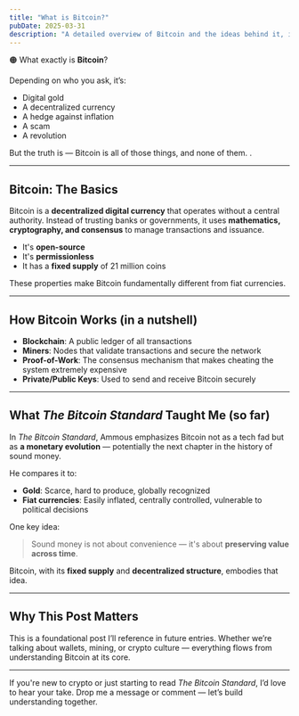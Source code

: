 ```yaml
---
title: "What is Bitcoin?"
pubDate: 2025-03-31
description: "A detailed overview of Bitcoin and the ideas behind it, including insights from The Bitcoin Standard."
---
```


🟠 What exactly is **Bitcoin**?

Depending on who you ask, it’s:
- Digital gold
- A decentralized currency
- A hedge against inflation
- A scam
- A revolution

But the truth is — Bitcoin is all of those things, and none of them.  .

---

## Bitcoin: The Basics

Bitcoin is a **decentralized digital currency** that operates without a central authority. Instead of trusting banks or governments, it uses **mathematics, cryptography, and consensus** to manage transactions and issuance.

- It's **open-source**
- It's **permissionless**
- It has a **fixed supply** of 21 million coins

These properties make Bitcoin fundamentally different from fiat currencies.

---

## How Bitcoin Works (in a nutshell)

- **Blockchain**: A public ledger of all transactions
- **Miners**: Nodes that validate transactions and secure the network
- **Proof-of-Work**: The consensus mechanism that makes cheating the system extremely expensive
- **Private/Public Keys**: Used to send and receive Bitcoin securely

---

## What *The Bitcoin Standard* Taught Me (so far)

In *The Bitcoin Standard*, Ammous emphasizes Bitcoin not as a tech fad but as **a monetary evolution** — potentially the next chapter in the history of sound money.

He compares it to:
- **Gold**: Scarce, hard to produce, globally recognized
- **Fiat currencies**: Easily inflated, centrally controlled, vulnerable to political decisions

One key idea:  
> Sound money is not about convenience — it's about **preserving value across time**.

Bitcoin, with its **fixed supply** and **decentralized structure**, embodies that idea.

---

## Why This Post Matters

This is a foundational post I’ll reference in future entries. Whether we’re talking about wallets, mining, or crypto culture — everything flows from understanding Bitcoin at its core.

---

If you're new to crypto or just starting to read *The Bitcoin Standard*, I’d love to hear your take. Drop me a message or comment — let’s build understanding together.
